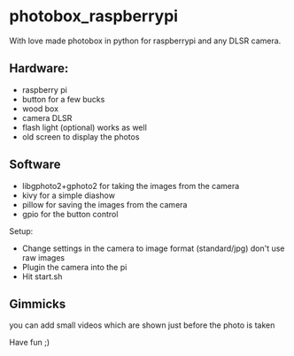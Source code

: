 # photobox_raspberrypi

With love made photobox in python for raspberrypi and any DLSR camera.

## Hardware:
- raspberry pi 
- button for a few bucks
- wood box 
- camera DLSR
- flash light (optional) works as well
- old screen to display  the photos

## Software
- libgphoto2+gphoto2 for taking the images from the camera
- kivy for a simple diashow
- pillow for saving the images from the camera
- gpio for the button control


Setup:
- Change settings in the camera to image format (standard/jpg) don't use raw images
- Plugin the camera into the pi
- Hit start.sh

## Gimmicks
you can add small videos which are shown just before the photo is taken

Have fun 
;)
